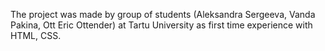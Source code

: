 The project was made by group of students (Aleksandra Sergeeva, Vanda Pakina, Ott Eric Ottender) at Tartu University as first time experience with HTML, CSS.
